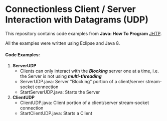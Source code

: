 # Connectionless Client / Server Interaction with Datagrams (UDP)
This repository contains code examples from **Java: How To Program** [JHTP](https://www.pearsonhighered.com/product/Deitel-Java-How-to-Program-early-objects-9th-Edition/9780132575669.html).

All the examples were written using Eclipse and Java 8.

#### Code Examples:
1. **ServerUDP**
   * Clients can only interact with the **_Blocking_** server one at a time, i.e. the Server is not using **_multi-threading_**
   * ServerUDP.java: Server "Blocking" portion of a client/server stream-socket connection
   * StartServerUDP.java: Starts the Server
2. **ClientUDP**
   * ClientUDP.java: Client portion of a client/server stream-socket connection
   * StartClientUDP.java: Starts a Client


